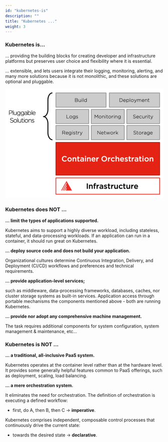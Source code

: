 ```yaml
---
id: "kubernetes-is"
description: ""
title: "Kubernetes ..."
weight: 3
---
```


### Kubernetes is...

... providing the building blocks for creating developer and infrastructure platforms but preserves user choice and flexibility where it is essential.

... extensible, and lets users integrate their logging, monitoring, alerting, and many more solutions because it is not monolithic, and these solutions are optional and pluggable.

![kubernetes4](kubernetes4.png)

### Kubernetes does NOT ...
**... limit the types of applications supported.**

Kubernetes aims to support a highly diverse workload, including stateless, stateful, and data-processing workloads. If an application can run in a container, it should run great on Kubernetes.

**... deploy source code and does not build your application.**

Organizational cultures determine Continuous Integration, Delivery, and Deployment (CI/CD) workflows and preferences and technical requirements.

**... provide application-level services;**

such as middleware, data-processing frameworks, databases, caches, nor cluster storage systems as built-in services. Application access through portable mechanisms the components mentioned above - both are running Kubernetes.

**... provide nor adopt any comprehensive machine management.**

The task requires additional components for system configuration, system management & maintenance, etc...

### Kubernetes is NOT ...
**... a traditional, all-inclusive PaaS system.**

Kubernetes operates at the container level rather than at the hardware level. It provides some generally helpful features common to PaaS offerings, such as deployment, scaling, load balancing.

**... a mere orchestration system.**

It eliminates the need for orchestration. The definition of orchestration is executing a defined workflow:

  - first, do A, then B, then C → **imperative**.
  
Kubernetes comprises independent, composable control processes that continuously drive the current state:

  - towards the desired state → **declarative**.